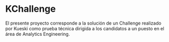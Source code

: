 # KChallenge
El presente proyecto corresponde a la solución de un Challenge realizado por Kueski como prueba técnica dirigida a los candidatos a un puesto en el área de Analytics Engineering.
